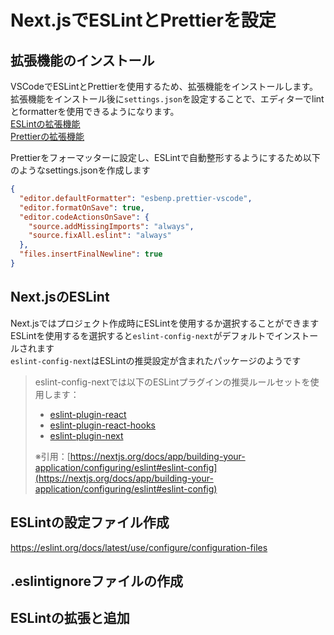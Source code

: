 # Next.jsでESLintとPrettierを設定
## 拡張機能のインストール
VSCodeでESLintとPrettierを使用するため、拡張機能をインストールします。  
拡張機能をインストール後に`settings.json`を設定することで、エディターでlintとformatterを使用できるようになります。  
[ESLintの拡張機能](https://marketplace.visualstudio.com/items?itemName=dbaeumer.vscode-eslint)  
[Prettierの拡張機能](https://marketplace.visualstudio.com/items?itemName=esbenp.prettier-vscode)

Prettierをフォーマッターに設定し、ESLintで自動整形するようにするため以下のようなsettings.jsonを作成します
```json
{
  "editor.defaultFormatter": "esbenp.prettier-vscode",
  "editor.formatOnSave": true,
  "editor.codeActionsOnSave": {
    "source.addMissingImports": "always",
    "source.fixAll.eslint": "always"
  },
  "files.insertFinalNewline": true
}

```

## Next.jsのESLint
Next.jsではプロジェクト作成時にESLintを使用するか選択することができます  
ESLintを使用するを選択すると`eslint-config-next`がデフォルトでインストールされます  
`eslint-config-next`はESLintの推奨設定が含まれたパッケージのようです  
>eslint-config-nextでは以下のESLintプラグインの推奨ルールセットを使用します：
>
>- [eslint-plugin-react](https://www.npmjs.com/package/eslint-plugin-react)  
>- [eslint-plugin-react-hooks](https://www.npmjs.com/package/eslint-plugin-react-hooks)  
>- [eslint-plugin-next](https://www.npmjs.com/package/@next/eslint-plugin-next)
>
>※引用：[https://nextjs.org/docs/app/building-your-application/configuring/eslint#eslint-config](https://nextjs.org/docs/app/building-your-application/configuring/eslint#eslint-config)

## ESLintの設定ファイル作成
https://eslint.org/docs/latest/use/configure/configuration-files

## .eslintignoreファイルの作成

## ESLintの拡張と追加

